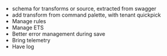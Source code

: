 - schema for transforms or source, extracted from swagger
- add transform from command palette, with tenant quickpick
- Manage rules
- Manage ETS
- Better error management during save
- Bring telemetry
- Have log